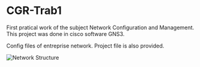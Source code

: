 # CGR-Trab1
First pratical work of the subject Network Configuration and Management. 
This project was done in cisco software GNS3.

Config files of entreprise network. Project file is also provided. 

![Network Structure](https://github.com/MarcosM12/CGR-Trab1/blob/main/DESIGN%20AND%20CONFIGURE%20AN%20ENTERPRISE%20NETWORK.PNG)
